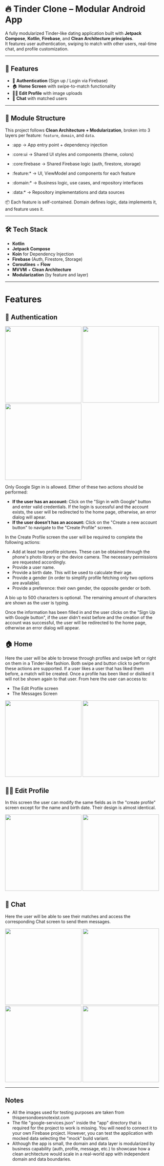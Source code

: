 # 🔥 Tinder Clone – Modular Android App

A fully modularized Tinder-like dating application built with **Jetpack Compose**, **Kotlin**, **Firebase**, and **Clean Architecture principles**.  
It features user authentication, swiping to match with other users, real-time chat, and profile customization.

---

## 📲 Features

- 🔐 **Authentication** (Sign up / Login via Firebase)
- 🏠 **Home Screen** with swipe-to-match functionality
- 🧑‍💼 **Edit Profile** with image uploads
- 💬 **Chat** with matched users

---

## 🧱 Module Structure

This project follows **Clean Architecture + Modularization**, broken into 3 layers per feature: `feature`, `domain`, and `data`.

- :app → App entry point + dependency injection
- :core:ui → Shared UI styles and components (theme, colors)
- :core:firebase → Shared Firebase logic (auth, firestore, storage)

- :feature:* → UI, ViewModel and components for each feature
- :domain:* → Business logic, use cases, and repository interfaces
- :data:* → Repository implementations and data sources


📦 Each feature is self-contained. Domain defines logic, data implements it, and feature uses it.

---

## 🛠️ Tech Stack

- **Kotlin**
- **Jetpack Compose**
- **Koin** for Dependency Injection
- **Firebase** (Auth, Firestore, Storage)
- **Coroutines** + **Flow**
- **MVVM** + **Clean Architecture**
- **Modularization** (by feature and layer)

---

# Features

## 🔐 Authentication

<p float="left">
  <img src="https://github.com/alejandro-piguave/TinderCloneCompose/blob/master/screenshots/login_screen.png" width="250">
  <img src="https://github.com/alejandro-piguave/TinderCloneCompose/blob/master/screenshots/create_profile_screen.png" width="250">
  <img src="https://github.com/alejandro-piguave/TinderCloneCompose/blob/master/screenshots/add_picture_screen.png" width="250">
</p>

Only Google Sign in is allowed. Either of these two actions should be performed:
* **If the user has an account:** Click on the "Sign in with Google" button and enter valid credentials. If the login is sucessful and the account exists, the user will be redirected to the home page, otherwise, an error dialog will apear.
* **If the user doesn't has an account:** Click on the "Create a new account button" to navigate to the "Create Profile" screen.

In the Create Profile screen the user will be required to complete the following actions:
* Add at least two profile pictures. These can be obtained through the phone's photo library or the device camera. The necessary permissions are requested accordingly.
* Provide a user name.
* Provide a birth date. This will be used to calculate their age.
* Provide a gender (in order to simplify profile fetching only two options are available).
* Provide a preference: their own gender, the opposite gender or both.

A bio up to 500 characters is optional. The remaining amount of characters are shown as the user is typing.

Once the information has been filled in and the user clicks on the "Sign Up with Google button", if the user didn't exist before and the creation of the account was successful, the user will be redirected to the home page, otherwise an error dialog will appear.

## 🏠 Home
Here the user will be able to browse through profiles and swipe left or right on them in a Tinder-like fashion. Both swipe and button click to perform these actions are supported. If a user likes a user that has liked them before, a match will be created. Once a profile has been liked or disliked it will not be shown again to that user. From here the user can access to:
* The Edit Profile screen
* The Messages Screen

<p float="left">
  <img src="https://github.com/alejandro-piguave/TinderCloneCompose/blob/master/screenshots/home_screen.png" width="250" />
  <img src="https://github.com/alejandro-piguave/TinderCloneCompose/blob/master/screenshots/home_screen_dark.png" width="250" /> 
</p>

## 🧑‍💼 Edit Profile
In this screen the user can modify the same fields as in the "create profile" screen except for the name and birth date. Their design is almost identical.

<p float="left">
  <img src="https://github.com/alejandro-piguave/TinderCloneCompose/blob/master/screenshots/edit_profile_screen.gif" width="250" />
  <img src="https://github.com/alejandro-piguave/TinderCloneCompose/blob/master/screenshots/edit_profile_screen_dark.gif" width="250" /> 
</p>

## 💬 Chat
Here the user will be able to see their matches and access the corresponding Chat screen to send them messages.

<p float="left">
  <img src="https://github.com/alejandro-piguave/TinderCloneCompose/blob/master/screenshots/messages_screen.png" width="250" />
  <img src="https://github.com/alejandro-piguave/TinderCloneCompose/blob/master/screenshots/messages_screen_dark.png" width="250" /> 
    <img src="https://github.com/alejandro-piguave/TinderCloneCompose/blob/master/screenshots/chat_screen.png" width="250" />
  <img src="https://github.com/alejandro-piguave/TinderCloneCompose/blob/master/screenshots/chat_screen_dark.png" width="250" /> 
</p>


---

## Notes
- All the images used for testing purposes are taken from thispersondoesnotexist.com
- The file "google-services.json" inside the "app" directory that is required for the project to work is missing. You will need to connect it to your own Firebase project. However, you can test the application with mocked data selecting the "mock" build variant.
- Although the app is small, the domain and data layer is modularized by business capability (auth, profile, message, etc.) to showcase how a clean architecture would scale in a real-world app with independent domain and data boundaries.

